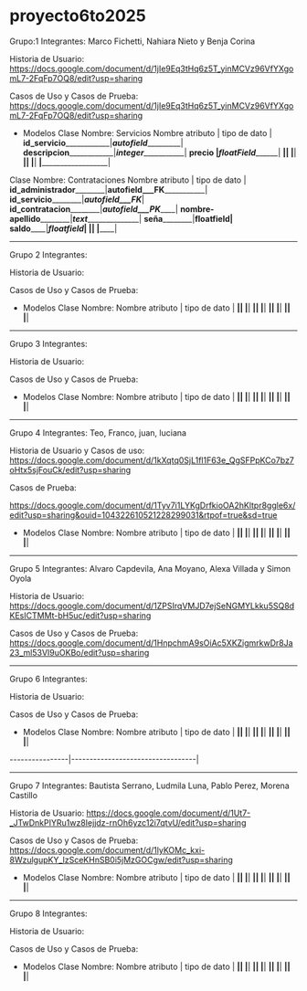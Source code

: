 # proyecto6to2025

Grupo:1
Integrantes: Marco Fichetti, Nahiara Nieto y Benja Corina

Historia de Usuario: https://docs.google.com/document/d/1jIe9Eq3tHq6z5T_yinMCVz96VfYXgomL7-2FqFp7OQ8/edit?usp=sharing

Casos de Uso  y Casos de Prueba: https://docs.google.com/document/d/1jIe9Eq3tHq6z5T_yinMCVz96VfYXgomL7-2FqFp7OQ8/edit?usp=sharing

* Modelos
Clase Nombre: Servicios
Nombre atributo | tipo de dato                     |
__id_servicio______________|___________autofield____________________|
__descripcion______________|___________integer______________________|
__precio ________|_________floatField_________________________|
________________|__________________________________|
________________|__________________________________|
________________|__________________________________|
________________|__________________________________|
________________|__________________________________|

Clase Nombre: Contrataciones
Nombre atributo | tipo de dato                     |
____id_administrador____________|______autofield___FK_________________|
____id_servicio____________|___________autofield___FK___________|
____id_contratacion____________|_______autofield___PK___________|
____nombre-apellido____________|_______text_____________________|
____seña____________|__________________floatfield________________|
____saldo__________|___________________floatfield_______________|
________________|__________________________________|
________________|__________________________________|





________________________________________________________________________________________________

Grupo 2
Integrantes:

Historia de Usuario:

Casos de Uso  y Casos de Prueba:

* Modelos
Clase Nombre:
Nombre atributo | tipo de dato                     |
________________|__________________________________|
________________|__________________________________|
________________|__________________________________|
________________|__________________________________|
________________|__________________________________|
________________|__________________________________|
________________|__________________________________|
________________|__________________________________|


________________________________________________________________________________________________

Grupo 3
Integrantes:

Historia de Usuario:

Casos de Uso  y Casos de Prueba:


* Modelos
Clase Nombre:
Nombre atributo | tipo de dato                     |
________________|__________________________________|
________________|__________________________________|
________________|__________________________________|
________________|__________________________________|
________________|__________________________________|
________________|__________________________________|
________________|__________________________________|
________________|__________________________________|



_______________________

Grupo 4
Integrantes: Teo, Franco, juan, luciana

Historia de Usuario y Casos de uso:
https://docs.google.com/document/d/1kXqtq0SjL1fl1F63e_QgSFPpKCo7bz7oHtx5sjFouCk/edit?usp=sharing

Casos de Prueba:

https://docs.google.com/document/d/1Tyv7i1LYKgDrfkioOA2hKltpr8ggle6x/edit?usp=sharing&ouid=104322610521228299031&rtpof=true&sd=true


* Modelos
Clase Nombre:
Nombre atributo | tipo de dato                     |
________________|__________________________________|
________________|__________________________________|
________________|__________________________________|
________________|__________________________________|
________________|__________________________________|
________________|__________________________________|
________________|__________________________________|
________________|__________________________________|



________________________________________________________________________________________________

Grupo 5
Integrantes: Alvaro Capdevila, Ana Moyano, Alexa Villada y Simon Oyola

Historia de Usuario: https://docs.google.com/document/d/1ZPSIrqVMJD7ejSeNGMYLkku5SQ8dKEsICTMMt-bH5uc/edit?usp=sharing

Casos de Uso  y Casos de Prueba: https://docs.google.com/document/d/1HnpchmA9sOiAc5XKZigmrkwDr8Ja23_ml53VI9uOKBo/edit?usp=sharing


________________________________________________________________________________________________

Grupo 6
Integrantes:

Historia de Usuario:

Casos de Uso  y Casos de Prueba:


* Modelos
Clase Nombre:
Nombre atributo | tipo de dato                     |
________________|__________________________________|
________________|__________________________________|
________________|__________________________________|
________________|__________________________________|
________________|__________________________________|
________________|__________________________________|
________________|__________________________________|
________________|__________________________________|


----------------|----------------------------------|


________________________________________________________________________________________________

Grupo 7
Integrantes: Bautista Serrano, Ludmila Luna, Pablo Perez, Morena Castillo 

Historia de Usuario: https://docs.google.com/document/d/1Ut7-_JTwDnkPIYRu1wz8Iejjdz-rnOh6yzc12i7qtvU/edit?usp=sharing

Casos de Uso  y Casos de Prueba: https://docs.google.com/document/d/1lyKOMc_kxi-8WzulgupKY_lzSceKHnSB0i5jMzGOCgw/edit?usp=sharing


* Modelos
Clase Nombre:
Nombre atributo | tipo de dato                     |
________________|__________________________________|
________________|__________________________________|
________________|__________________________________|
________________|__________________________________|
________________|__________________________________|
________________|__________________________________|
________________|__________________________________|
________________|__________________________________|



________________________________________________________________________________________________

Grupo 8
Integrantes:

Historia de Usuario:

Casos de Uso  y Casos de Prueba:

* Modelos
Clase Nombre:
Nombre atributo | tipo de dato                     |
________________|__________________________________|
________________|__________________________________|
________________|__________________________________|
________________|__________________________________|
________________|__________________________________|
________________|__________________________________|
________________|__________________________________|
________________|__________________________________|


